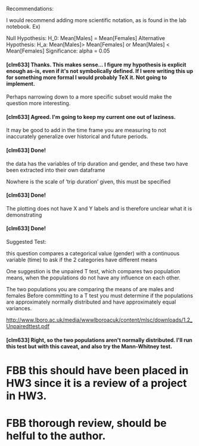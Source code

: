 
Recommendations:

I would recommend adding more scientific notation, as is found in the lab notebook. Ex)

Null Hypothesis:
H_0: Mean[Males] = Mean[Females]
Alternative Hypothesis:
H_a: Mean[Males]> Mean[Females] or Mean[Males] < Mean[Females]
Significance: alpha = 0.05

#### [clm633] Thanks. This makes sense... I figure my hypothesis is explicit enough as-is, even if it's not symbolically defined. If I were writing this up for something more formal I would probably TeX it. Not going to implement.

Perhaps narrowing down to a more specific subset would make the question more interesting.

#### [clm633] Agreed. I'm going to keep my current one out of laziness.

It may be good to add in the time frame you are measuring to not inaccurately generalize over historical and future periods. 

#### [clm633] Done!

the data has the variables of trip duration and gender, and these two have been extracted into their own dataframe

Nowhere is the scale of ‘trip duration’ given, this must be specified

#### [clm633] Done!

The plotting does not have X and Y labels and is therefore unclear what it is demonstrating

#### [clm633] Done!

Suggested Test:

this question compares a categorical value (gender) with a continuous variable (time) to ask if the 2 categories have different means

One suggestion is the unpaired T test, which compares two population means, when the populations do not have any influence on each other.

The two populations you are comparing the means of are males and females
Before committing to a T test you must determine if the populations are approximately normally distributed and have approximately equal variances. 

http://www.lboro.ac.uk/media/wwwlboroacuk/content/mlsc/downloads/1.2_Unpairedttest.pdf

#### [clm633] Right, so the two populations aren't normally distributed. I'll run this test but with this caveat, and also try the Mann-Whitney test.


# FBB this should have been placed in HW3 since it is a review of a project in HW3. 
# FBB thorough review, should be helful to the author.
